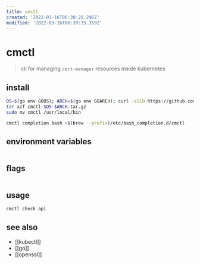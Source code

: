 ```yaml
---
title: cmctl
created: '2022-03-16T06:30:28.296Z'
modified: '2022-03-16T06:39:35.359Z'
---
```


# cmctl

> cli for managing `cert-manager` resources inside kubernetes

## install

```sh
OS=$(go env GOOS); ARCH=$(go env GOARCH); curl -sSLO https://github.com/cert-manager/cert-manager/releases/download/v1.7.1/cmctl-$OS-$ARCH.tar.gz
tar xzf cmctl-$OS-$ARCH.tar.gz
sudo mv cmctl /usr/local/bin

cmctl completion bash >$(brew --prefix)/etc/bash_completion.d/cmctl
```

## environment variables

```sh
```

## flags

```sh
```

## usage

```sh
cmctl check api
```

## see also

- [[kubectl]]
- [[go]]
- [[openssl]]
